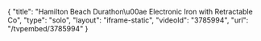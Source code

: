 {
    "title": "Hamilton Beach Durathon\u00ae Electronic Iron with Retractable Co",
    "type": "solo",
    "layout": "iframe-static",
    "videoId": "3785994",
    "url": "\/tvpembed\/3785994"
}